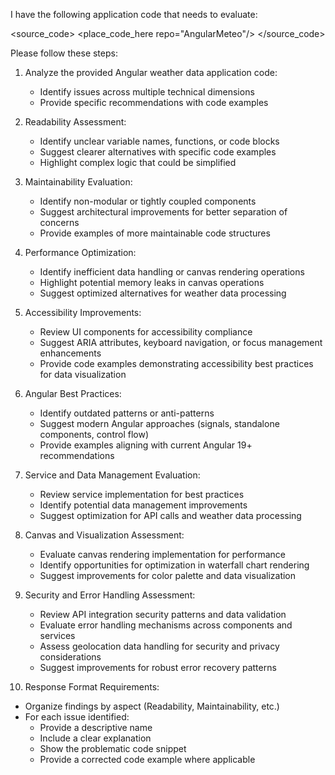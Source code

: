 I have the following application code that needs to evaluate:

<source_code>
<place_code_here repo="AngularMeteo"/>
</source_code>

Please follow these steps:

1. Analyze the provided Angular weather data application code:
   - Identify issues across multiple technical dimensions
   - Provide specific recommendations with code examples

2. Readability Assessment:
   - Identify unclear variable names, functions, or code blocks
   - Suggest clearer alternatives with specific code examples
   - Highlight complex logic that could be simplified

3. Maintainability Evaluation:
   - Identify non-modular or tightly coupled components
   - Suggest architectural improvements for better separation of concerns
   - Provide examples of more maintainable code structures

4. Performance Optimization:
   - Identify inefficient data handling or canvas rendering operations
   - Highlight potential memory leaks in canvas operations
   - Suggest optimized alternatives for weather data processing

5. Accessibility Improvements:
   - Review UI components for accessibility compliance
   - Suggest ARIA attributes, keyboard navigation, or focus management enhancements
   - Provide code examples demonstrating accessibility best practices for data visualization

6. Angular Best Practices:
   - Identify outdated patterns or anti-patterns
   - Suggest modern Angular approaches (signals, standalone components, control flow)
   - Provide examples aligning with current Angular 19+ recommendations

7. Service and Data Management Evaluation:
   - Review service implementation for best practices
   - Identify potential data management improvements
   - Suggest optimization for API calls and weather data processing

8. Canvas and Visualization Assessment:
   - Evaluate canvas rendering implementation for performance
   - Identify opportunities for optimization in waterfall chart rendering
   - Suggest improvements for color palette and data visualization

9. Security and Error Handling Assessment:
   - Review API integration security patterns and data validation
   - Evaluate error handling mechanisms across components and services
   - Assess geolocation data handling for security and privacy considerations
   - Suggest improvements for robust error recovery patterns

10. Response Format Requirements:
   - Organize findings by aspect (Readability, Maintainability, etc.)
   - For each issue identified:
     - Provide a descriptive name
     - Include a clear explanation
     - Show the problematic code snippet
     - Provide a corrected code example where applicable